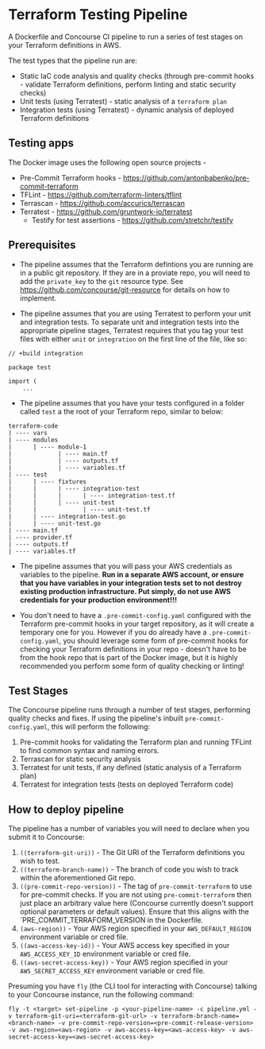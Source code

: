 # Terraform Testing Pipeline

A Dockerfile and Concourse CI pipeline to run a series of test stages on your Terraform definitions in AWS.

The test types that the pipeline run are:
- Static IaC code analysis and quality checks (through pre-commit hooks - validate Terraform definitions, perform linting and static security checks)
- Unit tests (using Terratest) - static analysis of a `terraform plan`
- Integration tests (using Terratest) - dynamic analysis of deployed Terraform definitions

## Testing apps

The Docker image uses the following open source projects -

- Pre-Commit Terraform hooks - https://github.com/antonbabenko/pre-commit-terraform
- TFLint - https://github.com/terraform-linters/tflint
- Terrascan - https://github.com/accurics/terrascan
- Terratest - https://github.com/gruntwork-io/terratest
  - Testify for test assertions - https://github.com/stretchr/testify

## Prerequisites

- The pipeline assumes that the Terraform defintions you are running are in a public git repository. If they are in a proviate repo, you will need to add the `private_key` to the `git` resource type. See https://github.com/concourse/git-resource for details on how to implement.

- The pipeline assumes that you are using Terratest to perform your unit and integration tests. To separate unit and integration tests into the appropriate pipeline stages, Terratest requires that you tag your test files with either `unit` or `integration` on the first line of the file, like so:

```
// +build integration

package test

import (
    ...
```

- The pipeline assumes that you have your tests configured in a folder called `test` a the root of your Terraform repo, similar to below:

```
terraform-code
| ---- vars
| ---- modules
|      | ---- module-1
|             | ---- main.tf
|             | ---- outputs.tf
|             | ---- variables.tf
| ---- test
|      | ---- fixtures
|      |      | ---- integration-test
|      |      |      | ---- integration-test.tf
|      |      | ---- unit-test
|      |             | ---- unit-test.tf
|      | ---- integration-test.go
|      | ---- unit-test.go
| ---- main.tf
| ---- provider.tf
| ---- outputs.tf
| ---- variables.tf
```

- The pipeline assumes that you will pass your AWS credentials as variables to the pipeline. **Run in a separate AWS account, or ensure that you have variables in your integration tests set to not destroy existing production infrastructure. Put simply, do not use AWS credentials for your production environment!!!**

- You don't need to have a `.pre-commit-config.yaml` configured with the Terraform pre-commit hooks in your target repository, as it will create a temporary one for you. However if you do already have a `.pre-commit-config.yaml`, you should leverage some form of pre-commit hooks for checking your Terraform definitions in your repo - doesn't have to be from the hook repo that is part of the Docker image, but it is highly recommended you perform some form of quality checking or linting!

## Test Stages

The Concourse pipeline runs through a number of test stages, performing quality checks and fixes. If using the pipeline's inbuilt `pre-commit-config.yaml`, this will perform the following:

1) Pre-commit hooks for validating the Terraform plan and running TFLint to find common syntax and naming errors.
2) Terrascan for static security analysis
3) Terratest for unit tests, if any defined (static analysis of a Terraform plan)
4) Terratest for integration tests (tests on deployed Terraform code)

## How to deploy pipeline

The pipeline has a number of variables you will need to declare when you submit it to Concourse:
1) `((terraform-git-uri))` - The Git URI of the Terraform definitions you wish to test.
2) `((terraform-branch-name))` - The branch of code you wish to track within the aforementioned Git repo.
3) `((pre-commit-repo-version))` - The tag of `pre-commit-terraform` to use for pre-commit checks. If you are not using `pre-commit-terraform` then just place an arbitrary value here (Concourse currently doesn't support optional parameters or default values). Ensure that this aligns with the `PRE_COMMIT_TERRAFORM_VERSION in the Dockerfile.
4) `(aws-region))` - Your AWS region specified in your `AWS_DEFAULT_REGION` environment variable or cred file.
5) `((aws-access-key-id))` - Your AWS access key specified in your `AWS_ACCESS_KEY_ID` environment variable or cred file.
6) `((aws-secret-access-key))` - Your AWS region specified in your `AWS_SECRET_ACCESS_KEY` environment variable or cred file.

Presuming you have `fly` (the CLI tool for interacting with Concourse) talking to your Concourse instance, run the following command:
```
fly -t <target> set-pipeline -p <your-pipeline-name> -c pipeline.yml -v terraform-git-uri=<terraform-git-url> -v terraform-branch-name=<branch-name> -v pre-commit-repo-version=<pre-commit-release-version> -v aws-region=<aws-region> -v aws-access-key=<aws-access-key> -v aws-secret-access-key=<aws-secret-access-key>
```
